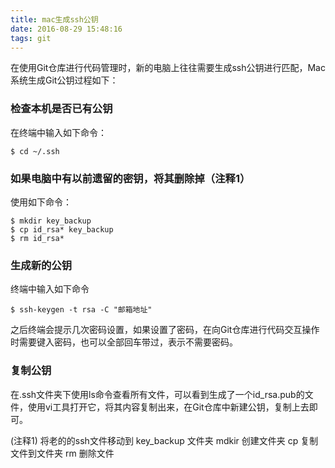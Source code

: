 ```yaml
---
title: mac生成ssh公钥
date: 2016-08-29 15:48:16
tags: git
---
```


在使用Git仓库进行代码管理时，新的电脑上往往需要生成ssh公钥进行匹配，Mac系统生成Git公钥过程如下：

### 检查本机是否已有公钥
在终端中输入如下命令：
```
$ cd ~/.ssh
```
### 如果电脑中有以前遗留的密钥，将其删除掉（注释1）
使用如下命令：
```
$ mkdir key_backup
$ cp id_rsa* key_backup
$ rm id_rsa*
```
### 生成新的公钥
终端中输入如下命令
```
$ ssh-keygen -t rsa -C "邮箱地址"
```
之后终端会提示几次密码设置，如果设置了密码，在向Git仓库进行代码交互操作时需要键入密码，也可以全部回车带过，表示不需要密码。
### 复制公钥
在.ssh文件夹下使用ls命令查看所有文件，可以看到生成了一个id_rsa.pub的文件，使用vi工具打开它，将其内容复制出来，在Git仓库中新建公钥，复制上去即可。


(注释1)
将老的的ssh文件移动到  key_backup 文件夹
mdkir  创建文件夹
cp       复制 文件到文件夹
rm       删除文件